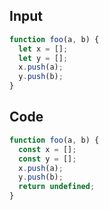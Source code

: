 
## Input

```javascript
function foo(a, b) {
  let x = [];
  let y = [];
  x.push(a);
  y.push(b);
}

```

## Code

```javascript
function foo(a, b) {
  const x = [];
  const y = [];
  x.push(a);
  y.push(b);
  return undefined;
}

```
      